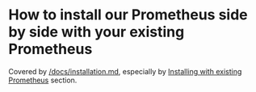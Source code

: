 # How to install our Prometheus side by side with your existing Prometheus

Covered by [/docs/installation.md](/docs/installation.md), especially by
[Installing with existing Prometheus](/docs/installation.md#installing-with-existing-prometheus) section.
